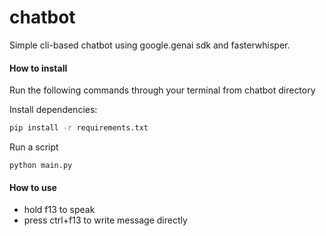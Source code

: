 # chatbot

Simple cli-based chatbot using google.genai sdk and fasterwhisper.

#### How to install

Run the following commands through your terminal from chatbot directory

Install dependencies:
```bash
pip install -r requirements.txt
```
Run a script
```
python main.py
```

#### How to use

- hold f13 to speak
- press ctrl+f13 to write message directly

